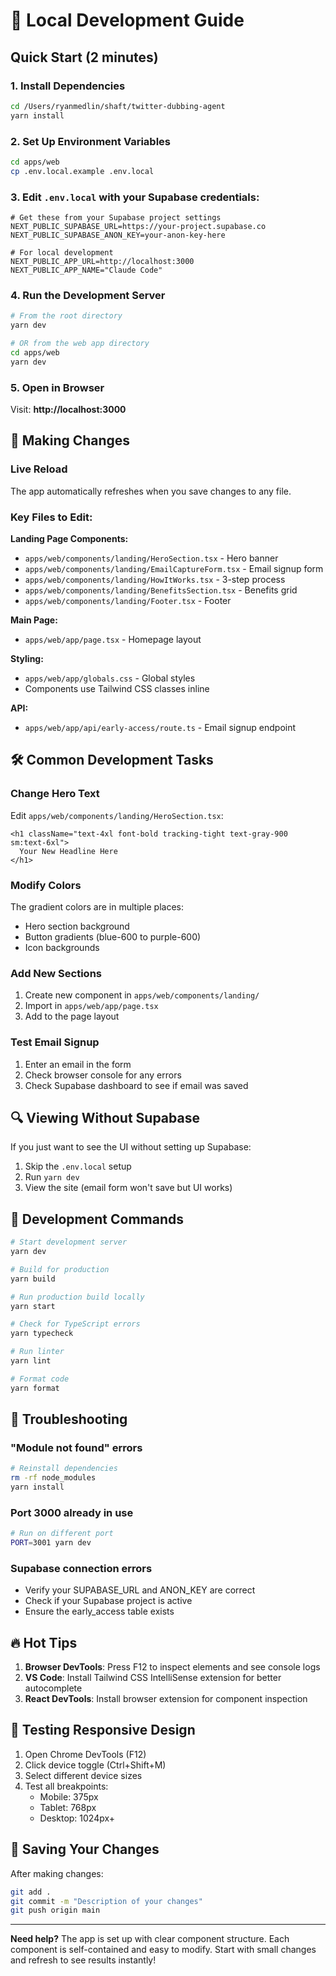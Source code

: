 # 🚀 Local Development Guide

## Quick Start (2 minutes)

### 1. Install Dependencies
```bash
cd /Users/ryanmedlin/shaft/twitter-dubbing-agent
yarn install
```

### 2. Set Up Environment Variables
```bash
cd apps/web
cp .env.local.example .env.local
```

### 3. Edit `.env.local` with your Supabase credentials:
```env
# Get these from your Supabase project settings
NEXT_PUBLIC_SUPABASE_URL=https://your-project.supabase.co
NEXT_PUBLIC_SUPABASE_ANON_KEY=your-anon-key-here

# For local development
NEXT_PUBLIC_APP_URL=http://localhost:3000
NEXT_PUBLIC_APP_NAME="Claude Code"
```

### 4. Run the Development Server
```bash
# From the root directory
yarn dev

# OR from the web app directory
cd apps/web
yarn dev
```

### 5. Open in Browser
Visit: **http://localhost:3000**

## 🎨 Making Changes

### Live Reload
The app automatically refreshes when you save changes to any file.

### Key Files to Edit:

**Landing Page Components:**
- `apps/web/components/landing/HeroSection.tsx` - Hero banner
- `apps/web/components/landing/EmailCaptureForm.tsx` - Email signup form
- `apps/web/components/landing/HowItWorks.tsx` - 3-step process
- `apps/web/components/landing/BenefitsSection.tsx` - Benefits grid
- `apps/web/components/landing/Footer.tsx` - Footer

**Main Page:**
- `apps/web/app/page.tsx` - Homepage layout

**Styling:**
- `apps/web/app/globals.css` - Global styles
- Components use Tailwind CSS classes inline

**API:**
- `apps/web/app/api/early-access/route.ts` - Email signup endpoint

## 🛠 Common Development Tasks

### Change Hero Text
Edit `apps/web/components/landing/HeroSection.tsx`:
```tsx
<h1 className="text-4xl font-bold tracking-tight text-gray-900 sm:text-6xl">
  Your New Headline Here
</h1>
```

### Modify Colors
The gradient colors are in multiple places:
- Hero section background
- Button gradients (blue-600 to purple-600)
- Icon backgrounds

### Add New Sections
1. Create new component in `apps/web/components/landing/`
2. Import in `apps/web/app/page.tsx`
3. Add to the page layout

### Test Email Signup
1. Enter an email in the form
2. Check browser console for any errors
3. Check Supabase dashboard to see if email was saved

## 🔍 Viewing Without Supabase

If you just want to see the UI without setting up Supabase:

1. Skip the `.env.local` setup
2. Run `yarn dev`
3. View the site (email form won't save but UI works)

## 📝 Development Commands

```bash
# Start development server
yarn dev

# Build for production
yarn build

# Run production build locally
yarn start

# Check for TypeScript errors
yarn typecheck

# Run linter
yarn lint

# Format code
yarn format
```

## 🐛 Troubleshooting

### "Module not found" errors
```bash
# Reinstall dependencies
rm -rf node_modules
yarn install
```

### Port 3000 already in use
```bash
# Run on different port
PORT=3001 yarn dev
```

### Supabase connection errors
- Verify your SUPABASE_URL and ANON_KEY are correct
- Check if your Supabase project is active
- Ensure the early_access table exists

## 🔥 Hot Tips

1. **Browser DevTools**: Press F12 to inspect elements and see console logs
2. **VS Code**: Install Tailwind CSS IntelliSense extension for better autocomplete
3. **React DevTools**: Install browser extension for component inspection

## 📱 Testing Responsive Design

1. Open Chrome DevTools (F12)
2. Click device toggle (Ctrl+Shift+M)
3. Select different device sizes
4. Test all breakpoints:
   - Mobile: 375px
   - Tablet: 768px
   - Desktop: 1024px+

## 💾 Saving Your Changes

After making changes:
```bash
git add .
git commit -m "Description of your changes"
git push origin main
```

---

**Need help?** The app is set up with clear component structure. Each component is self-contained and easy to modify. Start with small changes and refresh to see results instantly!